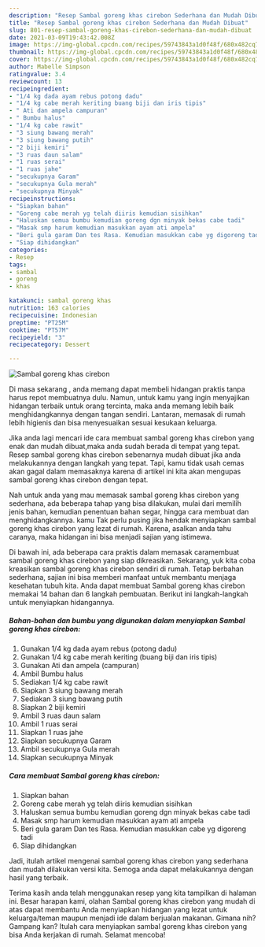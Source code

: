 ```yaml
---
description: "Resep Sambal goreng khas cirebon Sederhana dan Mudah Dibuat"
title: "Resep Sambal goreng khas cirebon Sederhana dan Mudah Dibuat"
slug: 801-resep-sambal-goreng-khas-cirebon-sederhana-dan-mudah-dibuat
date: 2021-03-09T19:43:42.008Z
image: https://img-global.cpcdn.com/recipes/59743843a1d0f48f/680x482cq70/sambal-goreng-khas-cirebon-foto-resep-utama.jpg
thumbnail: https://img-global.cpcdn.com/recipes/59743843a1d0f48f/680x482cq70/sambal-goreng-khas-cirebon-foto-resep-utama.jpg
cover: https://img-global.cpcdn.com/recipes/59743843a1d0f48f/680x482cq70/sambal-goreng-khas-cirebon-foto-resep-utama.jpg
author: Mabelle Simpson
ratingvalue: 3.4
reviewcount: 13
recipeingredient:
- "1/4 kg dada ayam rebus potong dadu"
- "1/4 kg cabe merah keriting buang biji dan iris tipis"
- " Ati dan ampela campuran"
- " Bumbu halus"
- "1/4 kg cabe rawit"
- "3 siung bawang merah"
- "3 siung bawang putih"
- "2 biji kemiri"
- "3 ruas daun salam"
- "1 ruas serai"
- "1 ruas jahe"
- "secukupnya Garam"
- "secukupnya Gula merah"
- "secukupnya Minyak"
recipeinstructions:
- "Siapkan bahan"
- "Goreng cabe merah yg telah diiris kemudian sisihkan"
- "Haluskan semua bumbu kemudian goreng dgn minyak bekas cabe tadi"
- "Masak smp harum kemudian masukkan ayam ati ampela"
- "Beri gula garam Dan tes Rasa. Kemudian masukkan cabe yg digoreng tadi"
- "Siap dihidangkan"
categories:
- Resep
tags:
- sambal
- goreng
- khas

katakunci: sambal goreng khas 
nutrition: 163 calories
recipecuisine: Indonesian
preptime: "PT25M"
cooktime: "PT57M"
recipeyield: "3"
recipecategory: Dessert

---
```



![Sambal goreng khas cirebon](https://img-global.cpcdn.com/recipes/59743843a1d0f48f/680x482cq70/sambal-goreng-khas-cirebon-foto-resep-utama.jpg)

Di masa  sekarang , anda memang dapat membeli hidangan praktis tanpa harus repot membuatnya dulu. Namun, untuk kamu yang ingin menyajikan hidangan terbaik untuk orang tercinta, maka anda memang lebih baik menghidangkannya dengan tangan sendiri. Lantaran, memasak di rumah lebih higienis dan bisa menyesuaikan sesuai kesukaan keluarga.

Jika anda lagi mencari ide cara membuat sambal goreng khas cirebon yang enak dan mudah dibuat,maka anda sudah berada di tempat yang tepat. Resep sambal goreng khas cirebon  sebenarnya mudah dibuat jika anda melakukannya dengan langkah yang tepat. Tapi, kamu tidak usah cemas akan gagal dalam memasaknya 
karena di artikel ini kita akan mengupas sambal goreng khas cirebon dengan tepat.  



Nah untuk anda yang mau memasak sambal goreng khas cirebon yang sederhana, ada beberapa tahap yang bisa dilakukan, mulai dari memilih jenis bahan, kemudian penentuan bahan segar, hingga cara membuat dan menghidangkannya. kamu Tak perlu pusing jika hendak menyiapkan sambal goreng khas cirebon yang lezat di rumah. Karena, asalkan anda  tahu caranya, maka hidangan ini bisa menjadi sajian yang istimewa.

Di bawah ini, ada beberapa cara praktis  dalam memasak caramembuat sambal goreng khas cirebon yang siap dikreasikan. Sekarang, yuk kita coba kreasikan sambal goreng khas cirebon sendiri di rumah. Tetap berbahan sederhana, sajian ini bisa memberi manfaat untuk membantu menjaga kesehatan tubuh kita. Anda dapat membuat Sambal goreng khas cirebon memakai 14 bahan dan 6 langkah pembuatan. Berikut ini langkah-langkah untuk menyiapkan hidangannya.

<!--inarticleads1-->

##### Bahan-bahan dan bumbu yang digunakan dalam menyiapkan Sambal goreng khas cirebon:

1. Gunakan 1/4 kg dada ayam rebus (potong dadu)
1. Gunakan 1/4 kg cabe merah keriting (buang biji dan iris tipis)
1. Gunakan  Ati dan ampela (campuran)
1. Ambil  Bumbu halus
1. Sediakan 1/4 kg cabe rawit
1. Siapkan 3 siung bawang merah
1. Sediakan 3 siung bawang putih
1. Siapkan 2 biji kemiri
1. Ambil 3 ruas daun salam
1. Ambil 1 ruas serai
1. Siapkan 1 ruas jahe
1. Siapkan secukupnya Garam
1. Ambil secukupnya Gula merah
1. Siapkan secukupnya Minyak




<!--inarticleads2-->

##### Cara membuat Sambal goreng khas cirebon:

1. Siapkan bahan
1. Goreng cabe merah yg telah diiris kemudian sisihkan
1. Haluskan semua bumbu kemudian goreng dgn minyak bekas cabe tadi
1. Masak smp harum kemudian masukkan ayam ati ampela
1. Beri gula garam Dan tes Rasa. Kemudian masukkan cabe yg digoreng tadi
1. Siap dihidangkan




Jadi, itulah artikel mengenai  sambal goreng khas cirebon  yang sederhana dan mudah dilakukan versi kita. Semoga anda dapat melakukannya dengan hasil yang terbaik. 

Terima kasih anda telah menggunakan resep yang kita tampilkan di halaman ini. Besar harapan kami, olahan  Sambal goreng khas cirebon yang mudah di atas dapat membantu Anda menyiapkan hidangan yang lezat untuk keluarga/teman maupun menjadi ide dalam berjualan makanan. Gimana nih? Gampang kan? Itulah cara menyiapkan sambal goreng khas cirebon yang bisa Anda kerjakan di rumah. Selamat mencoba!

